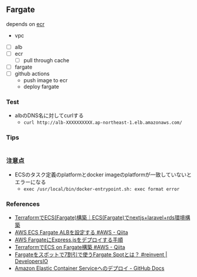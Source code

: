 ## Fargate

depends on [ecr](../ecr/README.md)

- vpc
- [ ] alb
- [ ] ecr
  - [ ] pull through cache
- [ ] fargate
- [ ] github actions
  - push image to ecr
  - deploy fargate


### Test

- albのDNS名に対してcurlする
  - `curl http://alb-XXXXXXXXXX.ap-northeast-1.elb.amazonaws.com/`

### Tips

```bash
```

### 注意点
- ECSのタスク定義のplatformとdocker imageのplatformが一致していないとエラーになる
  - `exec /usr/local/bin/docker-entrypoint.sh: exec format error`


### References
- [TerraformでECS(Fargate)構築｜ECS(Fargate)でnextjs+laravel+rds環境構築](https://zenn.dev/nicopin/books/58c922f51ea349/viewer/77f980)
- [AWS ECS Fargate ALBを設定する #AWS - Qiita](https://qiita.com/oizumi-yuta/items/532fe4c22bfc790a134c#%E3%82%B5%E3%83%BC%E3%83%93%E3%82%B9%E3%82%92%E4%BD%9C%E6%88%90%E3%81%99%E3%82%8B)
- [AWS FargateにExpress.jsをデプロイする手順](https://zenn.dev/program_panda/articles/d6fc8b147d7739)
- [TerraformでECS on Fargate構築 #AWS - Qiita](https://qiita.com/s_yanada/items/e9c6c096b5df7f6c7bf1)
- [Fargateをスポットで7割引で使うFargate Spotとは？ #reinvent | DevelopersIO](https://dev.classmethod.jp/articles/fargate-spot-detail/)
- [Amazon Elastic Container Serviceへのデプロイ - GitHub Docs](https://docs.github.com/ja/actions/deployment/deploying-to-your-cloud-provider/deploying-to-amazon-elastic-container-service)
